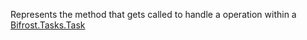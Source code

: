 Represents the method that gets called to handle a operation within a [Bifrost.Tasks.Task](Bifrost.Tasks.Task)